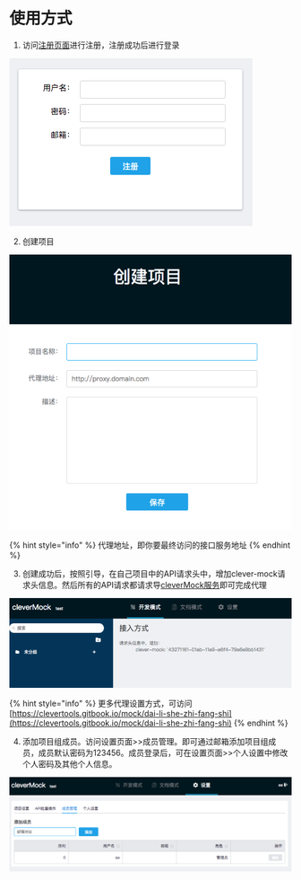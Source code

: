 # 使用方式

1. 访问[注册页面](https://mock.clevertools.cn/register)进行注册，注册成功后进行登录

![](.gitbook/assets/image.png)

2. 创建项目

![](.gitbook/assets/image%20%281%29.png)

{% hint style="info" %}
代理地址，即你要最终访问的接口服务地址
{% endhint %}

3. 创建成功后，按照引导，在自己项目中的API请求头中，增加clever-mock请求头信息。然后所有的API请求都请求导[cleverMock服务](https://mock.clevertools.cn)即可完成代理

![](.gitbook/assets/image%20%282%29.png)

{% hint style="info" %}
更多代理设置方式，可访问[https://clevertools.gitbook.io/mock/dai-li-she-zhi-fang-shi](https://clevertools.gitbook.io/mock/dai-li-she-zhi-fang-shi)
{% endhint %}

4. 添加项目组成员。访问设置页面&gt;&gt;成员管理。即可通过邮箱添加项目组成员，成员默认密码为123456。成员登录后，可在设置页面&gt;&gt;个人设置中修改个人密码及其他个人信息。

![](.gitbook/assets/image%20%283%29.png)



